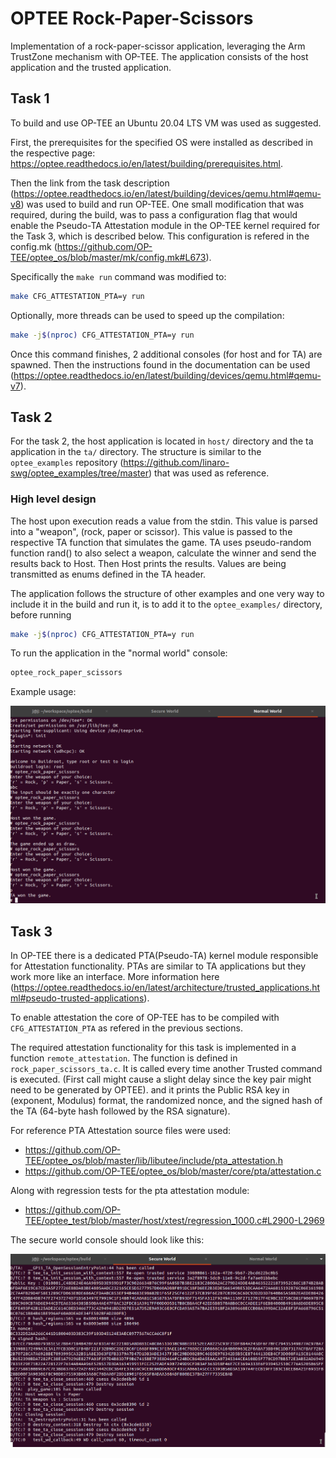 # OPTEE Rock-Paper-Scissors

Implementation of a rock-paper-scissor application, leveraging the Arm TrustZone mechanism with OP-TEE.
The application consists of the host application and the trusted application. 

## Task 1

To build and use OP-TEE an Ubuntu 20.04 LTS VM was used as suggested.

First, the prerequisites for the specified OS were installed as described in the 
respective page: https://optee.readthedocs.io/en/latest/building/prerequisites.html. 

Then the link from the task description (https://optee.readthedocs.io/en/latest/building/devices/qemu.html#qemu-v8)
was used to build and run OP-TEE. 
One small modification that was required, during the build, was to pass a configuration flag
that would enable the Pseudo-TA Attestation module in the OP-TEE kernel required for the Task 3, 
which is described below. This configuration is refered in the config.mk (https://github.com/OP-TEE/optee_os/blob/master/mk/config.mk#L673).

Specifically the `make run` command was modified to:

```sh
make CFG_ATTESTATION_PTA=y run
```

Optionally, more threads can be used to speed up the compilation:

```sh
make -j$(nproc) CFG_ATTESTATION_PTA=y run
```

Once this command finishes, 2 additional consoles (for host and for TA) are spawned.
Then the instructions found in the documentation can be 
used (https://optee.readthedocs.io/en/latest/building/devices/qemu.html#qemu-v7).

## Task 2

For the task 2, the host application is located in `host/` directory and the ta application in 
the `ta/` directory. The structure is similar to the `optee_examples` repository (https://github.com/linaro-swg/optee_examples/tree/master) that was used as reference. 

### High level design

The host upon execution reads a value from the stdin. This value is parsed into a "weapon", 
(rock, paper or scissor). This value is passed to the respective TA function that simulates
the game. TA uses pseudo-random function rand() to also select a weapon, 
calculate the winner and send the results back to Host.
Then Host prints the results. Values are being transmitted as enums defined in the TA header.

The application follows the structure of other examples and one very way to include it 
in the build and run it, is to add it to the `optee_examples/` directory, before running 

```sh
make -j$(nproc) CFG_ATTESTATION_PTA=y run
```

To run the application in the "normal world" console: 
```sh
optee_rock_paper_scissors
```

Example usage:

![](images/rock_paper_scissors_normal_world.png)

## Task 3

In OP-TEE there is a dedicated PTA(Pseudo-TA) kernel module responsible for Attestation functionality. PTAs are similar to TA applications but they work more like an interface.
More information here (https://optee.readthedocs.io/en/latest/architecture/trusted_applications.html#pseudo-trusted-applications). 

To enable attestation the core of OP-TEE has to be compiled with `CFG_ATTESTATION_PTA` as refered
in the previous sections.

The required attestation functionality for this task is implemented in a function `remote_attestation`.
The function is defined in `rock_paper_scissors_ta.c`. 
It is called every time another Trusted command is executed.
(First call might cause a slight delay since the key pair might need to be generated by OPTEE).
and it prints the Public RSA key in (exponent, Modulus) format, the randomized nonce, and the signed hash of the TA (64-byte hash followed by the RSA signature).

For reference PTA Attestation source files were used: 
- https://github.com/OP-TEE/optee_os/blob/master/lib/libutee/include/pta_attestation.h
- https://github.com/OP-TEE/optee_os/blob/master/core/pta/attestation.c

Along with regression tests for the pta attestation module: 
- https://github.com/OP-TEE/optee_test/blob/master/host/xtest/regression_1000.c#L2900-L2969

The secure world console should look like this:

![](images/rock_paper_scissors_secure_world.png)
